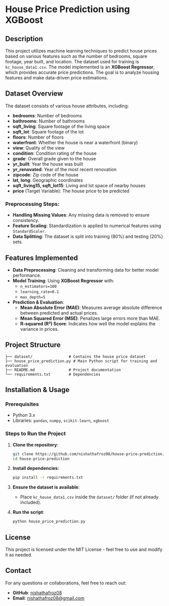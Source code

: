 # House Price Prediction using XGBoost

## Description
This project utilizes machine learning techniques to predict house prices based on various features such as the number of bedrooms, square footage, year built, and location. The dataset used for training is `kc_house_data1.csv`. The model implemented is an **XGBoost Regressor**, which provides accurate price predictions. The goal is to analyze housing features and make data-driven price estimations.

## Dataset Overview
The dataset consists of various house attributes, including:
- **bedrooms**: Number of bedrooms
- **bathrooms**: Number of bathrooms
- **sqft_living**: Square footage of the living space
- **sqft_lot**: Square footage of the lot
- **floors**: Number of floors
- **waterfront**: Whether the house is near a waterfront (binary)
- **view**: Quality of the view
- **condition**: Condition rating of the house
- **grade**: Overall grade given to the house
- **yr_built**: Year the house was built
- **yr_renovated**: Year of the most recent renovation
- **zipcode**: Zip code of the house
- **lat, long**: Geographic coordinates
- **sqft_living15, sqft_lot15**: Living and lot space of nearby houses
- **price** (Target Variable): The house price to be predicted

### Preprocessing Steps:
- **Handling Missing Values**: Any missing data is removed to ensure consistency.
- **Feature Scaling**: Standardization is applied to numerical features using `StandardScaler`.
- **Data Splitting**: The dataset is split into training (80%) and testing (20%) sets.

## Features Implemented
- **Data Preprocessing**: Cleaning and transforming data for better model performance.
- **Model Training**: Using **XGBoost Regressor** with:
  - `n_estimators=100`
  - `learning_rate=0.1`
  - `max_depth=5`
- **Prediction & Evaluation**:
  - **Mean Absolute Error (MAE)**: Measures average absolute difference between predicted and actual prices.
  - **Mean Squared Error (MSE)**: Penalizes large errors more than MAE.
  - **R-squared (R²) Score**: Indicates how well the model explains the variance in prices.

## Project Structure
```
├── dataset/                # Contains the house price dataset
├── house_price_prediction.py # Main Python script for training and evaluation
├── README.md               # Project documentation
└── requirements.txt        # Dependencies
```

## Installation & Usage
### Prerequisites
- Python 3.x
- Libraries: `pandas`, `numpy`, `scikit-learn`, `xgboost`

### Steps to Run the Project
1. **Clone the repository**:
   ```bash
   git clone https://github.com/nishathafroz08/house-price-prediction.git
   cd house-price-prediction
   ```
2. **Install dependencies**:
   ```bash
   pip install -r requirements.txt
   ```
3. **Ensure the dataset is available**:
   - Place `kc_house_data1.csv` inside the `dataset/` folder (if not already included).
   
4. **Run the script**:
   ```bash
   python house_price_prediction.py
   ```

## License
This project is licensed under the MIT License - feel free to use and modify it as needed.

## Contact
For any questions or collaborations, feel free to reach out:
- **GitHub**: [nishathafroz08](https://github.com/nishathafroz08)
- **Email**: [nishathafroz08@gmail.com](mailto:nishathafroz08@gmail.com)

